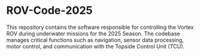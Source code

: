 # ROV-Code-2025
This repository contains the software responsible for controlling the Vortex ROV during underwater missions for the 2025 Season. The codebase manages critical functions such as navigation, sensor data processing, motor control, and communication with the Topside Control Unit (TCU).
